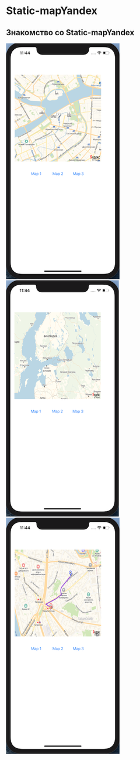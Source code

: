 # Static-mapYandex

## Знакомство со Static-mapYandex

![](https://github.com/DenAnger/Static-mapYandex/blob/master/Map1.png)
![](https://github.com/DenAnger/Static-mapYandex/blob/master/Map2.png)
![](https://github.com/DenAnger/Static-mapYandex/blob/master/Map3.png)
